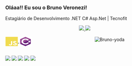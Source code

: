 ### Oláaa!! Eu sou o Bruno Veronezi! 

Estagiário de Desenvolvimento .NET C# Asp.Net | Tecnofit

<div align="center">
  <a href="https://github.com/brunoveronezi">
  <img height="160em" src="https://github-readme-stats.vercel.app/api?username=brunoveronezi&show_icons=true&theme=dark&include_all_commits=true&count_private=true"/>
  <img height="160em" src="https://github-readme-stats.vercel.app/api/top-langs/?username=brunoveronezi&layout=compact&langs_count=7&theme=dark"/>
</div>

<div style="display: inline_block"><br>
  <img align="center" alt="Bruno-Js" height="30" width="40" src="https://raw.githubusercontent.com/devicons/devicon/master/icons/javascript/javascript-plain.svg">
  <img align="center" alt="Bruno-Csharp" height="30" width="40" src="https://raw.githubusercontent.com/devicons/devicon/master/icons/csharp/csharp-original.svg">
  <img align="right" alt="Bruno-yoda" height="180" width="220" src= "https://acegif.com/wp-content/gif/baby-yoda-1.gif">
</div>

  ##
  
  <div>
  <a href="https://instagram.com/brnvzz" target="_blank"><img src="https://img.shields.io/badge/-Instagram-%23E4405F?style=for-the-badge&logo=instagram&logoColor=white" target="_blank"></a>
 <a href="https://discord.gg/Hp3Dc6va" target="_blank"><img src="https://img.shields.io/badge/Discord-7289DA?style=for-the-badge&logo=discord&logoColor=white" target="_blank"></a> 
  <a href="https://www.linkedin.com/in/bruno-veronezi-178a1b219/" target="_blank"><img src="https://img.shields.io/badge/-LinkedIn-%230077B5?style=for-the-badge&logo=linkedin&logoColor=white" target="_blank"></a> 
    <a href = "https://facebook.com/bruno.veronezi.7/"><img src= "https://img.shields.io/badge/Facebook-1877F2?style=for-the-badge&logo=facebook&logoColor=white" target="_blank"></a>
    <a href ="https://steamcommunity.com/id/bruvps/"><img src= "https://img.shields.io/badge/Steam-000000?style=for-the-badge&logo=steam&logoColor=white" target= "_blank"> </a>
 </div>
